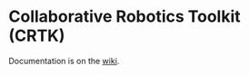 
# Collaborative Robotics Toolkit (CRTK)

Documentation is on the [wiki](https://github.com/collaborative-robotics/documentation/wiki).

